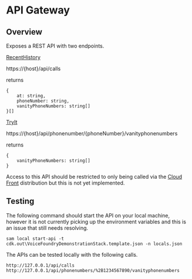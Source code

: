 # API Gateway

## Overview

Exposes a REST API with two endpoints.

[RecentHistory](RecentHistory.md)

https://{host}/api/calls

returns

```
{
    at: string,
    phoneNumber: string,
    vanityPhoneNumbers: string[]
}[]
```

[TryIt](TryIt.md)

https://{host}/api/phonenumber/{phoneNumber}/vanityphonenumbers

returns

```
{ 
    vanityPhoneNumbers: string[]
}
```

Access to this API should be restricted to only being called via the [Cloud Front](CloudFront.md) distribution but this is not yet implemented.

## Testing

The following command should start the API on your local machine, however it is not currently picking up the environment variables and this is an issue that still needs resolving.

```
sam local start-api -t cdk.out\VoiceFoundryDemonstrationStack.template.json -n locals.json
```

The APIs can be tested locally with the following calls.

```
http://127.0.0.1/api/calls
http://127.0.0.1/api/phonenumbers/%2B1234567890/vanityphonenumbers
```